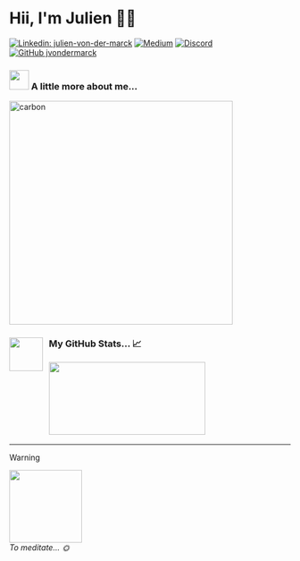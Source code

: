 # Hii, I'm Julien 👋🏽
[![Linkedin: julien-von-der-marck](https://img.shields.io/badge/Linkedin-resume-blue?style=for-the-badge&logo=Linkedin&logoColor=white&link=https://www.linkedin.com/in/julien-von-der-marck/)](https://www.linkedin.com/in/julien-von-der-marck/)
[![Medium](https://img.shields.io/badge/Medium-articles-12100E?style=for-the-badge&logo=medium&logoColor=white)](https://medium.com/@jvondermarck)
[![Discord](https://img.shields.io/badge/Discord-Contact%20Me-7289DA?style=for-the-badge&logo=discord&logoColor=white)](https://discordapp.com/users/384327361560182784)
[![GitHub jvondermarck](https://img.shields.io/github/followers/jvondermarck?label=Followers&style=for-the-badge&color=black&logo=github)](https://github.com/jvondermarck)

### <img src="https://media0.giphy.com/media/fAhzX1UyhW24KB9TBM/giphy.gif?cid=ecf05e476tjtjei7933jkhjdcbezdlel6e3t2t0t55swfkng&ep=v1_stickers_search&rid=giphy.gif&ct=s" width="35" height="35"> __A little more about me...__

<img src="https://github.com/user-attachments/assets/c026b269-49e2-4a97-8b0f-d3d207434736" alt="carbon" height="400">


<!--
https://carbon.now.sh/?bg=rgba%28255%2C255%2C255%2C0%29&t=one-dark&wt=none&l=application%2Ftypescript&width=700&ds=true&dsyoff=0px&dsblur=100px&wc=true&wa=false&pv=0px&ph=0px&ln=false&fl=1&fm=Fira+Code&fs=14px&lh=133%25&si=false&es=2x&wm=false&code=const%2520Julien%2520%253D%2520%257B%250A%2520%2520pronoun%253A%2520%2522juju%2522%252C%250A%2520%2520nationality%253A%2520%2522FR%25F0%259F%25A5%2596%2522%252C%250A%2520%2520roles%253A%2520%255B%250A%2520%2520%2520%2520%2522Software%2520Engineer%2520%25F0%259F%2591%25A8%25E2%2580%258D%25F0%259F%2592%25BB%2522%252C%250A%2520%2520%2520%2520%2522Volunteer%2520Firefighter%25F0%259F%259A%2592%2522%252C%250A%2520%2520%2520%2520%2522Pizzaiolo%25F0%259F%258D%2595%2522%252C%250A%2520%2520%255D%252C%250A%2520%2520skills%253A%2520%257B%250A%2520%2520%2520%2520languages%253A%2520%255B%2522Kotlin%2522%252C%2520%2522Swift%2522%252C%2520%2522Dart%2522%252C%2520%2522JavaScript%2522%252C%2520%250A%2520%2520%2520%2520%2520%2520%2520%2520%2520%2520%2520%2520%2520%2520%2520%2520%2522TypeScript%2522%252C%2520%2522Python%2522%252C%2520%2522C%2523%2522%252C%2520%2522C%252B%252B%2520%252F%2520C%2522%252C%2520%2522SQL%2522%255D%252C%250A%2520%2520%2520%2520%250A%2520%2520%2520%2520frameworks%253A%2520%255B%2522Kotlin%2520Multiplatform%2522%252C%2520%2522Flutter%2522%252C%2520%2522Angular%2522%252C%2520%250A%2520%2520%2520%2520%2520%2520%2520%2520%2520%2520%2520%2520%2520%2520%2520%2520%2520%2522Next.js%2522%252C%2520%2522AdonisJS%2522%252C%2520%2522ASP.NET%2522%252C%2520%2522Laravel%2522%255D%252C%250A%2520%2520%2520%2520%250A%2520%2520%2520%2520tools%253A%2520%255B%2520%2522Figma%2522%252C%2520%2522Xcode%2522%252C%2520%2522Android%2520Studio%2522%255D%252C%250A%2520%2520%257D%252C%250A%2520%2520beliefs%253A%2520%255B%250A%2520%2520%2520%2520%2522I%2520support%2520clean%2520code%25F0%259F%258C%25B1%2522%252C%250A%2520%2520%2520%2520%2522I%2520support%2520open%2520source%2520projects%25F0%259F%2597%25BA%25EF%25B8%258F%2522%250A%2520%2520%255D%250A%257D%250A

```typescript
const Julien = {
  pronoun: "juju",
  nationality: "FR🥖",
  roles: [
    "Software Engineer 👨‍💻",
    "Volunteer Firefighter🚒",
    "Pizzaiolo🍕",
  ],
  skills: {
    languages: ["Kotlin", "Swift", "Dart", "JavaScript", "TypeScript", "Python", "C#", "C++ / C", "SQL"],
    frameworks: ["Kotlin Multiplatform", "Flutter", "Angular", "Next.js", "AdonisJS", "ASP.NET", "Laravel"],
    tools: [ "Figma", "Xcode", "Android Studio"],
  },
  beliefs: [
    "I support clean code🌱",
    "I support open source projects🗺️"
  ]
}
```
-->

### <img align="left" width="60" height="60" src="https://media4.giphy.com/media/KzJkzjggfGN5Py6nkT/giphy.gif?cid=ecf05e47nzb9exsdzr7clsqrhrs8ujs8i1xir85wrysh6fx3&ep=v1_stickers_search&rid=giphy.gif&ct=s"> &nbsp; __My GitHub Stats... 📈__
<div align="left">
  &nbsp; 
  <img align="" width="280" height="130" src="https://github-readme-stats.vercel.app/api?username=jvondermarck&theme=dark&show_icons=true" />
</div>

---

> [!WARNING]
> <img width="130" width="130" src="https://media0.giphy.com/media/p2GaqIvO2CghxLofci/giphy.gif?cid=ecf05e47q75jdkqxv7v0t0obj9205dkxhg89fnom2p9lc84c&ep=v1_stickers_search&rid=giphy.gif&ct=s"> </br>
> _To meditate... 🌞_
